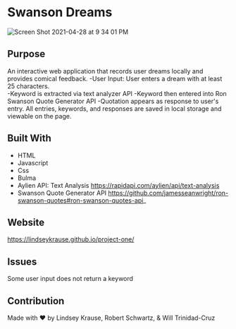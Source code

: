 # Swanson Dreams 
![Screen Shot 2021-04-28 at 9 34 01 PM](https://user-images.githubusercontent.com/79954805/116502847-7c936900-a869-11eb-8185-f3ec363990f9.png)


## Purpose
An interactive web application that records user dreams locally and provides comical feedback. 
 -User Input: User enters a dream with at least 25 characters.  
 -Keyword is extracted via text analyzer API
 -Keyword then entered into Ron Swanson Quote Generator API
 -Quotation appears as response to user's entry.
 All entries, keywords, and responses are saved in local storage and viewable on the page. 

## Built With
* HTML
* Javascript
* Css
* Bulma
* Aylien API: Text Analysis
https://rapidapi.com/aylien/api/text-analysis
* Swanson Quote Generator API
https://github.com/jamesseanwright/ron-swanson-quotes#ron-swanson-quotes-api_

## Website

 https://lindseykrause.github.io/project-one/

## Issues
Some user input does not return a keyword

## Contribution
Made with ❤️ by Lindsey Krause, Robert Schwartz, & Will Trinidad-Cruz
